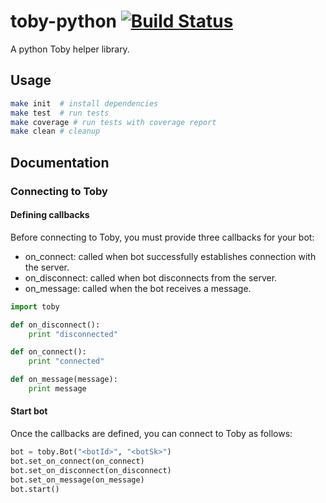 # toby-python [![Build Status](https://travis-ci.org/toby-cloud/toby-python.svg?branch=master)](https://travis-ci.org/toby-cloud/toby-python)
A python Toby helper library.

## Usage

```bash
make init  # install dependencies
make test  # run tests
make coverage # run tests with coverage report
make clean # cleanup
```

## Documentation

### Connecting to Toby

#### Defining callbacks

Before connecting to Toby, you must provide three callbacks for your bot:
- on_connect: called when bot successfully establishes connection with the server.
- on_disconnect: called when bot disconnects from the server.
- on_message: called when the bot receives a message.

```python
import toby

def on_disconnect():
    print "disconnected"

def on_connect():
    print "connected"

def on_message(message):
    print message

```

#### Start bot

Once the callbacks are defined, you can connect to Toby as follows:

```python
bot = toby.Bot("<botId>", "<botSk>")
bot.set_on_connect(on_connect)
bot.set_on_disconnect(on_disconnect)
bot.set_on_message(on_message)
bot.start()
```
